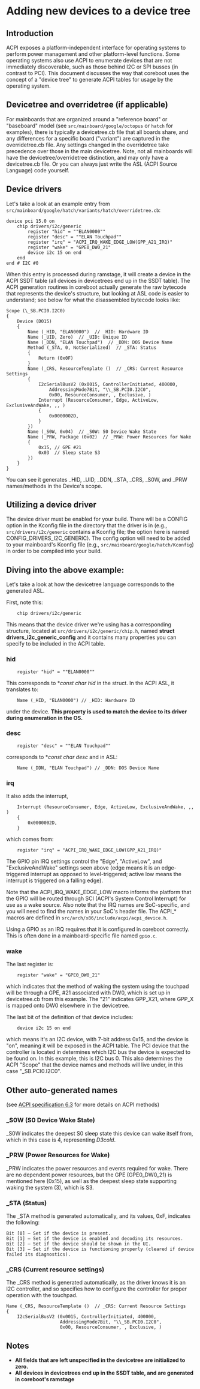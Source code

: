 # Adding new devices to a device tree

## Introduction

ACPI exposes a platform-independent interface for operating systems to perform
power management and other platform-level functions.  Some operating systems
also use ACPI to enumerate devices that are not immediately discoverable, such
as those behind I2C or SPI busses (in contrast to PCI).  This document discusses
the way that coreboot uses the concept of a "device tree" to generate ACPI
tables for usage by the operating system.

## Devicetree and overridetree (if applicable)

For mainboards that are organized around a "reference board" or "baseboard"
model (see ``src/mainboard/google/octopus`` or ``hatch`` for examples), there is
typically a devicetree.cb file that all boards share, and any differences for a
specific board ("variant") are captured in the overridetree.cb file.  Any
settings changed in the overridetree take precedence over those in the main
devicetree.  Note, not all mainboards will have the devicetree/overridetree
distinction, and may only have a devicetree.cb file.  Or you can always just
write the ASL (ACPI Source Language) code yourself.

## Device drivers

Let's take a look at an example entry from
``src/mainboard/google/hatch/variants/hatch/overridetree.cb``:

```
device pci 15.0 on
	chip drivers/i2c/generic
		register "hid" = ""ELAN0000""
		register "desc" = ""ELAN Touchpad""
		register "irq" = "ACPI_IRQ_WAKE_EDGE_LOW(GPP_A21_IRQ)"
		register "wake" = "GPE0_DW0_21"
		device i2c 15 on end
	end
end # I2C #0
```

When this entry is processed during ramstage, it will create a device in the
ACPI SSDT table (all devices in devicetrees end up in the SSDT table).  The ACPI
generation routines in coreboot actually generate the raw bytecode that
represents the device's structure, but looking at ASL code is easier to
understand; see below for what the disassembled bytecode looks like:

```
Scope (\_SB.PCI0.I2C0)
{
    Device (D015)
    {
        Name (_HID, "ELAN0000")  // _HID: Hardware ID
        Name (_UID, Zero)  // _UID: Unique ID
        Name (_DDN, "ELAN Touchpad")  // _DDN: DOS Device Name
        Method (_STA, 0, NotSerialized)  // _STA: Status
        {
            Return (0x0F)
        }
        Name (_CRS, ResourceTemplate ()  // _CRS: Current Resource Settings
        {
            I2cSerialBusV2 (0x0015, ControllerInitiated, 400000,
                AddressingMode7Bit, "\\_SB.PCI0.I2C0",
                0x00, ResourceConsumer, , Exclusive, )
            Interrupt (ResourceConsumer, Edge, ActiveLow, ExclusiveAndWake, ,, )
            {
                0x0000002D,
            }
        })
        Name (_S0W, 0x04)  // _S0W: S0 Device Wake State
        Name (_PRW, Package (0x02)  // _PRW: Power Resources for Wake
        {
            0x15, // GPE #21
            0x03  // Sleep state S3
        })
    }
}
```

You can see it generates _HID, _UID, _DDN, _STA, _CRS, _S0W, and _PRW
names/methods in the Device's scope.

## Utilizing a device driver

The device driver must be enabled for your build.  There will be a CONFIG option
in the Kconfig file in the directory that the driver is in (e.g.,
``src/drivers/i2c/generic`` contains a Kconfig file; the option here is named
CONFIG_DRIVERS_I2C_GENERIC).  The config option will need to be added to your
mainboard's Kconfig file (e.g., ``src/mainboard/google/hatch/Kconfig``) in order
to be compiled into your build.

## Diving into the above example:

Let's take a look at how the devicetree language corresponds to the generated
ASL.

First, note this:

```
    chip drivers/i2c/generic
```

This means that the device driver we're using has a corresponding structure,
located at ``src/drivers/i2c/generic/chip.h``, named **struct
drivers_i2c_generic_config** and it contains many properties you can specify to
be included in the ACPI table.

### hid

```
    register "hid" = ""ELAN0000""
```

This corresponds to **const char *hid** in the struct.  In the ACPI ASL, it
translates to:

```
    Name (_HID, "ELAN0000") // _HID: Hardware ID
```

under the device.  **This property is used to match the device to its driver
during enumeration in the OS.**

### desc

```
    register "desc" = ""ELAN Touchpad""
```

corresponds to **const char *desc** and in ASL:

```
    Name (_DDN, "ELAN Touchpad") // _DDN: DOS Device Name
```

### irq

It also adds the interrupt,

```
    Interrupt (ResourceConsumer, Edge, ActiveLow, ExclusiveAndWake, ,, )
    {
        0x0000002D,
    }
```

which comes from:

```
    register "irq" = "ACPI_IRQ_WAKE_EDGE_LOW(GPP_A21_IRQ)"
```

The GPIO pin IRQ settings control the "Edge", "ActiveLow", and
"ExclusiveAndWake" settings seen above (edge means it is an edge-triggered
interrupt as opposed to level-triggered; active low means the interrupt is
triggered on a falling edge).

Note that the ACPI_IRQ_WAKE_EDGE_LOW macro informs the platform that the GPIO
will be routed through SCI (ACPI's System Control Interrupt) for use as a wake
source.  Also note that the IRQ names are SoC-specific, and you will need to
find the names in your SoC's header file.  The ACPI_* macros are defined in
``src/arch/x86/include/acpi/acpi_device.h``.

Using a GPIO as an IRQ requires that it is configured in coreboot correctly.
This is often done in a mainboard-specific file named ``gpio.c``.

### wake

The last register is:

```
    register "wake" = "GPE0_DW0_21"
```

which indicates that the method of waking the system using the touchpad will be
through a GPE, #21 associated with DW0, which is set up in devicetree.cb from
this example.  The "21" indicates GPP_X21, where GPP_X is mapped onto DW0
elsewhere in the devicetree.

The last bit of the definition of that device includes:

```
    device i2c 15 on end
```

which means it's an I2C device, with 7-bit address 0x15, and the device is "on",
meaning it will be exposed in the ACPI table.  The PCI device that the
controller is located in determines which I2C bus the device is expected to be
found on.  In this example, this is I2C bus 0.  This also determines the ACPI
"Scope" that the device names and methods will live under, in this case
"\_SB.PCI0.I2C0".

## Other auto-generated names

(see [ACPI specification
6.3](https://uefi.org/sites/default/files/resources/ACPI_6_3_final_Jan30.pdf)
for more details on ACPI methods)

### _S0W (S0 Device Wake State)
_S0W indicates the deepest S0 sleep state this device can wake itself from,
which in this case is 4, representing _D3cold_.

### _PRW (Power Resources for Wake)
_PRW indicates the power resources and events required for wake.  There are no
dependent power resources, but the GPE (GPE0_DW0_21) is mentioned here (0x15),
as well as the deepest sleep state supporting waking the system (3), which is
S3.

### _STA (Status)
The _STA method is generated automatically, and its values, 0xF, indicates the
following:

    Bit [0] – Set if the device is present.
    Bit [1] – Set if the device is enabled and decoding its resources.
    Bit [2] – Set if the device should be shown in the UI.
    Bit [3] – Set if the device is functioning properly (cleared if device failed its diagnostics).

### _CRS (Current resource settings)
The _CRS method is generated automatically, as the driver knows it is an I2C
controller, and so specifies how to configure the controller for proper
operation with the touchpad.

```
Name (_CRS, ResourceTemplate ()  // _CRS: Current Resource Settings
{
    I2cSerialBusV2 (0x0015, ControllerInitiated, 400000,
                    AddressingMode7Bit, "\\_SB.PCI0.I2C0",
                    0x00, ResourceConsumer, , Exclusive, )
```

## Notes

 - **All fields that are left unspecified in the devicetree are initialized to
   zero.**
 - **All devices in devicetrees end up in the SSDT table, and are generated in
   coreboot's ramstage**
